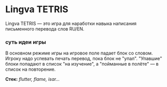 # Lingva TETRIS

Lingva TETRIS — это игра для наработки навыка написания письменного перевода слов RU/EN.

### суть идеи игры

В основном режиме игры на игровое поле падает блок со словом.
Игроку надо успевать печать перевод, пока блок не "упал".
"Упавшие" блоки попадают в список "на изучение", а "пойманные
в полёте" — в список на повторение.

**Стек:** _flutter, flame, isar..._ 